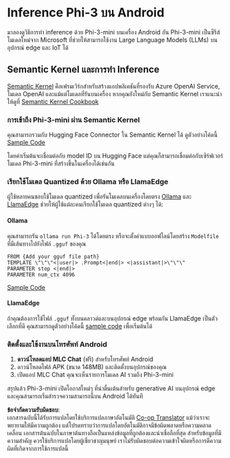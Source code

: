<!--
CO_OP_TRANSLATOR_METADATA:
{
  "original_hash": "9481b07dda8f9715a5d1ff43fb27568b",
  "translation_date": "2025-05-09T10:45:54+00:00",
  "source_file": "md/01.Introduction/03/Android_Inference.md",
  "language_code": "th"
}
-->
# **Inference Phi-3 บน Android**

มาลองดูวิธีการทำ inference ด้วย Phi-3-mini บนเครื่อง Android กัน Phi-3-mini เป็นซีรีส์โมเดลใหม่จาก Microsoft ที่ช่วยให้สามารถใช้งาน Large Language Models (LLMs) บนอุปกรณ์ edge และ IoT ได้

## Semantic Kernel และการทำ Inference

[Semantic Kernel](https://github.com/microsoft/semantic-kernel) คือเฟรมเวิร์กสำหรับสร้างแอปพลิเคชันที่รองรับ Azure OpenAI Service, โมเดล OpenAI และแม้แต่โมเดลที่รันบนเครื่อง หากคุณยังใหม่กับ Semantic Kernel เราแนะนำให้ดูที่ [Semantic Kernel Cookbook](https://github.com/microsoft/SemanticKernelCookBook?WT.mc_id=aiml-138114-kinfeylo)

### การเข้าถึง Phi-3-mini ผ่าน Semantic Kernel

คุณสามารถรวมกับ Hugging Face Connector ใน Semantic Kernel ได้ ดูตัวอย่างโค้ดนี้ [Sample Code](https://github.com/Azure-Samples/Phi-3MiniSamples/tree/main/semantickernel?WT.mc_id=aiml-138114-kinfeylo)

โดยค่าเริ่มต้นจะเชื่อมต่อกับ model ID บน Hugging Face แต่คุณก็สามารถเชื่อมต่อกับเซิร์ฟเวอร์โมเดล Phi-3-mini ที่สร้างขึ้นในเครื่องได้เช่นกัน

### เรียกใช้โมเดล Quantized ด้วย Ollama หรือ LlamaEdge

ผู้ใช้หลายคนชอบใช้โมเดล quantized เพื่อรันโมเดลบนเครื่องโดยตรง [Ollama](https://ollama.com/) และ [LlamaEdge](https://llamaedge.com) ช่วยให้ผู้ใช้แต่ละคนเรียกใช้โมเดล quantized ต่างๆ ได้:

#### Ollama

คุณสามารถรัน `ollama run Phi-3` ได้โดยตรง หรือจะตั้งค่าแบบออฟไลน์โดยสร้าง `Modelfile` ที่มีเส้นทางไปยังไฟล์ `.gguf` ของคุณ

```gguf
FROM {Add your gguf file path}
TEMPLATE \"\"\"<|user|> .Prompt<|end|> <|assistant|>\"\"\"
PARAMETER stop <|end|>
PARAMETER num_ctx 4096
```

[Sample Code](https://github.com/Azure-Samples/Phi-3MiniSamples/tree/main/ollama?WT.mc_id=aiml-138114-kinfeylo)

#### LlamaEdge

ถ้าคุณต้องการใช้ไฟล์ `.gguf` ทั้งบนคลาวด์และบนอุปกรณ์ edge พร้อมกัน LlamaEdge เป็นตัวเลือกที่ดี คุณสามารถดูตัวอย่างโค้ดนี้ [sample code](https://github.com/Azure-Samples/Phi-3MiniSamples/tree/main/wasm?WT.mc_id=aiml-138114-kinfeylo) เพื่อเริ่มต้นได้

### ติดตั้งและใช้งานบนโทรศัพท์ Android

1. **ดาวน์โหลดแอป MLC Chat** (ฟรี) สำหรับโทรศัพท์ Android
2. ดาวน์โหลดไฟล์ APK (ขนาด 148MB) และติดตั้งบนอุปกรณ์ของคุณ
3. เปิดแอป MLC Chat คุณจะเห็นรายการโมเดล AI รวมถึง Phi-3-mini

สรุปแล้ว Phi-3-mini เปิดโอกาสใหม่ๆ ที่น่าตื่นเต้นสำหรับ generative AI บนอุปกรณ์ edge และคุณสามารถเริ่มสำรวจความสามารถนี้บน Android ได้ทันที

**ข้อจำกัดความรับผิดชอบ**:  
เอกสารฉบับนี้ได้รับการแปลโดยใช้บริการแปลภาษาอัตโนมัติ [Co-op Translator](https://github.com/Azure/co-op-translator) แม้ว่าเราจะพยายามให้มีความถูกต้อง แต่โปรดทราบว่าการแปลโดยอัตโนมัติอาจมีข้อผิดพลาดหรือความคลาดเคลื่อน เอกสารต้นฉบับในภาษาต้นทางถือเป็นแหล่งข้อมูลที่ถูกต้องและน่าเชื่อถือที่สุด สำหรับข้อมูลที่มีความสำคัญ ควรใช้บริการแปลโดยผู้เชี่ยวชาญมนุษย์ เราไม่รับผิดชอบต่อความเข้าใจผิดหรือการตีความผิดที่เกิดจากการใช้การแปลนี้